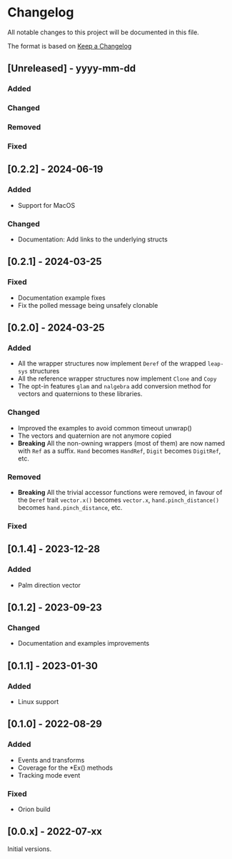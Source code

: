 # Changelog

All notable changes to this project will be documented in this file.

The format is based on [Keep a Changelog](https://keepachangelog.com/en/1.1.0/)

## [Unreleased] - yyyy-mm-dd

### Added

### Changed

### Removed

### Fixed

## [0.2.2] - 2024-06-19

### Added

- Support for MacOS

### Changed

- Documentation: Add links to the underlying structs

## [0.2.1] - 2024-03-25

### Fixed

- Documentation example fixes
- Fix the polled message being unsafely clonable

## [0.2.0] - 2024-03-25

### Added

- All the wrapper structures now implement `Deref` of the wrapped `leap-sys` structures
- All the reference wrapper structures now implement `Clone` and `Copy`
- The opt-in features `glam` and `nalgebra` add conversion method for vectors and quaternions to these libraries.

### Changed

- Improved the examples to avoid common timeout unwrap()
- The vectors and quaternion are not anymore copied
- **Breaking** All the non-owning wrappers (most of them) are now named with `Ref` as a suffix.
    `Hand` becomes `HandRef`, `Digit` becomes `DigitRef`, etc.

### Removed

- **Breaking** All the trivial accessor functions were removed, in favour of the `Deref` trait
  `vector.x()` becomes `vector.x`, `hand.pinch_distance()` becomes `hand.pinch_distance`, etc.

### Fixed

## [0.1.4] - 2023-12-28

### Added

- Palm direction vector

## [0.1.2] - 2023-09-23

### Changed

- Documentation and examples improvements

## [0.1.1] - 2023-01-30

### Added

- Linux support

## [0.1.0] - 2022-08-29

### Added

- Events and transforms
- Coverage for the *Ex() methods
- Tracking mode event

### Fixed

- Orion build

## [0.0.x] - 2022-07-xx

Initial versions.
